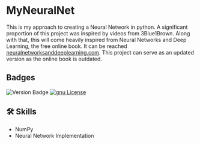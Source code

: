 # MyNeuralNet

This is my approach to creating a Neural Network in python. A significant proportion of this project was inspired by videos from 3Blue1Brown. Along with that, this will come heavily inspired from Neural Networks and Deep Learning, the free online book. It can be reached [neuralnetworksanddeeplearning.com](http://neuralnetworksanddeeplearning.com/). This project can serve as an updated version as the online book is outdated.

## Badges
![Version Badge](https://img.shields.io/badge/NeuralNet-v1.2-blue)
[![gnu License](https://img.shields.io/badge/License-GNU-green.svg)](https://www.gnu.org/licenses/old-licenses/gpl-2.0.en.html#SEC1)

## 🛠 Skills
- NumPy
- Neural Network Implementation
